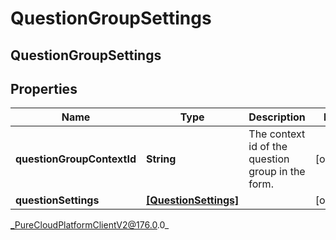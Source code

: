 # QuestionGroupSettings

## QuestionGroupSettings

## Properties

|Name | Type | Description | Notes|
|------------ | ------------- | ------------- | -------------|
| **questionGroupContextId** | **String** | The context id of the question group in the form. | [optional] |
| **questionSettings** | [**[QuestionSettings]**]([QuestionSettings]) |  | [optional] |



_PureCloudPlatformClientV2@176.0.0_
